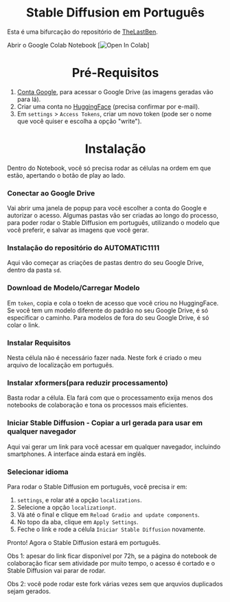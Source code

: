 <h1 align="center">Stable Diffusion em Português</h1>
</p>

Esta é uma bifurcação do repositório de [TheLastBen](https://github.com/TheLastBen/fast-stable-diffusion/).

Abrir o Google Colab Notebook [![Open In Colab](https://colab.research.google.com/github/M-art-ucci/localization-pt-for-A1111-webui/blob/main/Instala%C3%A7%C3%A3o_do_Stable_Diffusion_em_Portugu%C3%AAs.ipynb)]

<h1 align="center">Pré-Requisitos</h1>

1. [Conta Google](https://accounts.google.com/signup/v2/webcreateaccount?flowName=GlifWebSignIn&flowEntry=SignUp), para acessar o Google Drive (as imagens geradas vão para lá).
2. Criar uma conta no [HuggingFace](https://huggingface.co/) (precisa confirmar por e-mail).
3. Em `settings` > `Access Tokens`, criar um novo token (pode ser o nome que você quiser e escolha a opção "write").

<h1 align="center">Instalação</h1>

Dentro do Notebook, você só precisa rodar as células na ordem em que estão, apertando o botão de play ao lado.

### Conectar ao Google Drive
Vai abrir uma janela de popup para você escolher a conta do Google e autorizar o acesso. Algumas pastas vão ser criadas ao longo do processo, para poder rodar o Stable Diffusion em português, utilizando o modelo que você preferir, e salvar as imagens que você gerar.

### Instalação do repositório do AUTOMATIC1111
Aqui vão começar as criações de pastas dentro do seu Google Drive, dentro da pasta `sd`.

### Download de Modelo/Carregar Modelo
Em `token`, copia e cola o toekn de acesso que você criou no HuggingFace.
Se você tem um modelo diferente do padrão no seu Google Drive, é só especificar o caminho.
Para modelos de fora do seu Google Drive, é só colar o link.

### Instalar Requisitos
Nesta célula não é necessário fazer nada. Neste fork é criado o meu arquivo de localização em português.

### Instalar xformers(para reduzir processamento)
Basta rodar a célula. Ela fará com que o processamento exija menos dos notebooks de colaboração e tona os processos mais eficientes.

### Iniciar Stable Diffusion - Copiar a url gerada para usar em qualquer navegador
Aqui vai gerar um link para você acessar em qualquer navegador, incluindo smartphones.
A interface ainda estará em inglês.

### Selecionar idioma
Para rodar o Stable Diffusion em português, você precisa ir em:
1. `settings`, e rolar até a opção `localizations`.
2. Selecione a opção `localizationpt`.
3. Vá até o final e clique em `Reload Gradio and update components`.
4. No topo da aba, clique em `Apply Settings`.
5. Feche o link e rode a célula `Iniciar Stable Diffusion` novamente.

Pronto! Agora o Stable Diffusion estará em português.

Obs 1: apesar do link ficar disponível por 72h, se a página do notebook de colaboração ficar sem atividade por muito tempo, o acesso é cortado e o Stable Diffusion vai parar de rodar.

Obs 2: você pode rodar este fork várias vezes sem que arquvios duplicados sejam gerados.
